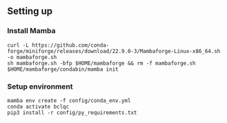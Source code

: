 ## Setting up

### Install Mamba
```shell
curl -L https://github.com/conda-forge/miniforge/releases/download/22.9.0-3/Mambaforge-Linux-x86_64.sh -o mambaforge.sh
sh mambaforge.sh -bfp $HOME/mambaforge && rm -f mambaforge.sh
$HOME/mambaforge/condabin/mamba init
```

### Setup environment
```shell
mamba env create -f config/conda_env.yml
conda activate bclqc
pip3 install -r config/py_requirements.txt
```
